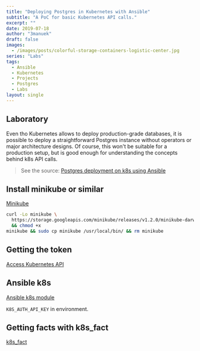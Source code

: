 ```yaml
---
title: "Deploying Postgres in Kubernetes with Ansible"
subtitle: "A PoC for basic Kubernetes API calls."
excerpt: ""
date: 2019-07-18
author: "3manuek"
draft: false
images:
  - /images/posts/colorful-storage-containers-logistic-center.jpg
series: "Labs"
tags:
  - Ansible
  - Kubernetes
  - Projects
  - Postgres
  - Labs
layout: single
---
```


## Laboratory

Even tho Kubernetes allows to deploy production-grade databases, it is possible to
deploy a straightforward Postgres instance without operators or major architecture
designs. Of course, this won't be suitable for a production setup, but is good enough
for understanding the concepts behind k8s API calls.

> See the source: [Postgres deployment on k8s using Ansible](https://github.com/3manuek/pocoyoonk8s)


## Install minikube or similar

[Minikube](https://github.com/kubernetes/minikube/releases)

```bash
curl -Lo minikube \
  https://storage.googleapis.com/minikube/releases/v1.2.0/minikube-darwin-amd64\
  && chmod +x 
minikube && sudo cp minikube /usr/local/bin/ && rm minikube
```


## Getting the token

[Access Kubernetes API](https://kubernetes.io/docs/tasks/administer-cluster/access-cluster-api/)


## Ansible k8s 

[Ansible k8s module](https://docs.ansible.com/ansible/latest/modules/k8s_module.html#k8s-raw-module)

`K8S_AUTH_API_KEY` in environment.

## Getting facts with k8s_fact

[k8s_fact](https://docs.ansible.com/ansible/latest/modules/k8s_facts_module.html#k8s-facts-module)